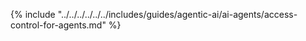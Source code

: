 {% include "../../../../../../includes/guides/agentic-ai/ai-agents/access-control-for-agents.md" %}
